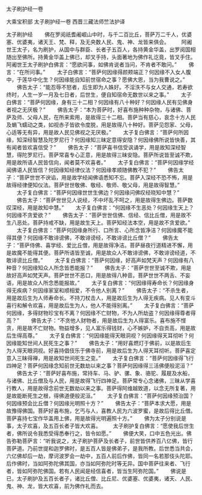 太子刷护经一卷


大乘宝积部
太子刷护经一卷
西晋三藏法师竺法护译


太子刷护经
　　佛在罗阅祇耆阇崛山中时，与千二百比丘，菩萨万二千人，优婆塞、优婆夷，诸天王、梵、释，及无央数人民、鬼、神、龙皆来俱会。
　　阿阇世王太子，名为刷护，从国中与群臣、长者子五百人，各持黄金华盖，出罗阅国相随出至佛所。持黄金华盖上佛已，却叉手持，头面著地为佛作礼讫竟，皆叉手住。阿阇世王太子刷护白佛言：“愿欲问事，如佛肯说者当问，不肯者不敢问。”
　　佛言：“在所问事。”
　　太子白佛言：“菩萨何因缘得颜颊端正？何因缘不入女人腹中，于莲华中化生？何因缘能自知前世宿命之事？愿佛大恩，当为我曹说之。”
　　佛告太子：“能忍辱不怒者，后生即为人姝好。不淫泆不与女人交通，若寿欲终时，人生一岁一月及七日者，后世生，便自知宿命无数世以来之事。”
　　太子白佛言：“菩萨何因缘，身有三十二相？何因缘有八十种好？何因缘人民有见佛身者视之无厌极？”
　　佛告太子：“本为菩萨时，好喜布施种种杂物，与诸佛、菩萨及师、父母人民，在所来索用，是故得三十二相。菩萨当有慈心，哀念十方人民及蜎飞蠕动之类，如视赤子皆欲令度脱，用是故得八十种好。菩萨见怨家、父母，心适等无有异，用是故人民见佛视之无厌极。”
　　太子复白佛言：“菩萨何所因缘，知深经智慧及陀罗尼行？何因缘知三昧定意得安隐？何因缘佛所说皆快善，其有闻者皆欢喜信受？”
　　佛告太子：“菩萨喜书信受讽诵学，用是故知深经智慧，得陀罗尼行。菩萨常喜专心正意，用是故得三昧安隐。菩萨所说皆至诚不欺，用是故所语人民皆信向，闻者莫不欢喜者。”
　　太子复白佛言：“菩萨何因缘学经闻佛语人民皆信？何因缘知经律仪法？何因缘孝顺随佛教不犯？”
　　佛告太子：“菩萨世世不谀谄，用是故学经闻佛语悉知不忘。菩萨入深经不恐不怖，用是故得经律便知仪法。菩萨世世敬佛、敬经、敬师、敬父母，用是故得智慧。”
　　太子复白佛言：“菩萨何因缘世世生佛边？何因缘问佛叹经晓知中慧？”
　　佛告太子：“菩萨世世见人说经，不中坏乱不呵之，用是故得生佛边。菩萨数叹深经，用是故知中慧。”
　　太子复白佛言：“何因缘不生恶处？何因缘生天上？何因缘不贪爱欲？”
　　佛告太子：“菩萨世世信佛、信经、信比丘僧，用是故不生八恶处。菩萨持戒不缺，用是故生天上。菩萨知经法本空，用是故不贪爱欲。”
　　太子复白佛言：“菩萨何因缘身所行、口所言、心所念皆净洁？何因缘魔不能得其便？何因缘不敢诽谤佛，不敢诽谤经，不敢诽谤比丘僧？”
　　佛告太子：“菩萨侍佛、喜学经、爱比丘僧，用是故得净洁。菩萨昼夜行道精进不懈，用是故魔不能得其便。菩萨所语皆至诚，用是故众人不敢诽谤佛，不敢诽谤经道，不敢诽谤比丘僧。”
　　太子复白佛言：“菩萨何因缘，好高声如梵天声？何因缘有八种音？何因缘知众人所念皆悉能报？”
　　佛告太子：“菩萨世世至诚不欺，用是故好高声如梵天声。菩萨世世不恶口，用是故得八种音。菩萨世世不两舌、不妄语，用是故众人所念悉能报故。”
　　太子复白佛言：“何因缘得寿命长？何因缘身得无疾病？何因缘家室和顺相爱，不令他人别离？”
　　佛告太子：“不杀生者，用是故后生为人师寿命长。不持刀杖击人，用是故后生为人得无疾病。见人有变斗喜行和解令欢喜，用是故后生为人，他人不能得别离。”
　　太子复白佛言：“菩萨何因缘，多得财物珍宝有不离？何因缘不亡财物，不为人所劫盗？何因缘得尊者得高？”
　　佛告太子：“不贪他人财物者，用是故后生为人得富乐。喜布施不悭贪，用是故不亡财物。物益增多，见人富乐得钱财，心不嫉妒，不自贡高，用是故后生得高尊。”
　　太子复白佛言：“何因缘能得天眼洞视？何因缘得天耳彻听？何因缘能知世间人民死生之事？”
　　佛告太子：“用好喜燃灯于佛前，以是故后生为人得天眼洞视。好喜持倡伎乐于佛寺前，用是故后生为人得天耳彻听。菩萨喜定意入三昧得禅，用是故知世间死生之变。”
　　太子复白佛言：“菩萨何因缘得飞行四神足？菩萨何因缘念知前世无数劫以来之事？菩萨何因缘得三活佛便般泥洹？”
　　佛告太子：“菩萨好喜布施，常持车、马、驴、骡、象、骆驼、履屣及水船，与诸佛、比丘僧及与人民，用是故得飞行四神足。菩萨常专心念诸佛，三昧从学喜行教人，用是故得念前世无数劫以来之事。菩萨得阿维越致道，以念无所复著，用是故能断死生之根，得佛道便般泥洹。”
　　太子复白佛言：“菩萨何因缘预治国？何因缘预会比丘僧？何因缘光明照十方？”
　　佛告太子：“菩萨本求大愿，用是故豫得佛国。菩萨好喜布施，乞丐与人，喜教人民为六波罗蜜，是故后得比丘僧。菩萨喜持七宝作华盖用上佛，用是故得光明遍照十方。”
　　佛为太子分别说是事，太子欢喜，及五百长者子皆大欢喜。
　　太子刷护复白佛言：“愿使我后世生者，佛所说令我悉受得悉奉行之，皆令如愿。”
　　佛便大笑，口中五色光出。佛告弥勒菩萨言：“听我说之，太子刷护菩萨及长者子，前世皆供养百八亿佛，皆行菩萨道。乃前世提和迦罗佛时，是五百人皆是佛弟子，是我所教。后世悉当共会，六亿佛却后一劫，摩诃波罗会一劫中，五百人前后作佛，皆同一名若那伎头陀耶。后作佛时，当如阿弥陀佛其国，亦当如阿弥陀时等无异。国中菩萨往来者、飞行者，皆如阿弥陀佛国。若有人民闻是经信喜者，皆当生阿弥陀国。”
　　佛说是已，太子刷护及五百长者子，诸比丘僧、比丘尼、优婆塞、优婆夷，诸天、人民、鬼、神、龙，皆大欢喜，前为佛作礼而去。

 
